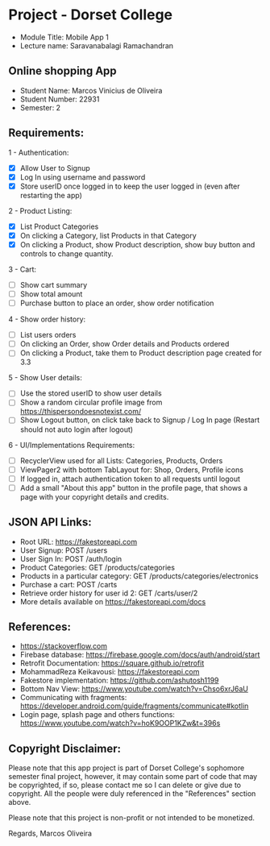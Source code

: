 # Project - Dorset College
- Module Title: Mobile App 1
- Lecture name: Saravanabalagi Ramachandran

## Online shopping App
- Student Name: Marcos Vinicius de Oliveira
- Student Number: 22931
- Semester: 2

## Requirements:
1 - Authentication:
- [x] Allow User to Signup
- [x] Log In using username and password
- [x] Store userID once logged in to keep the user logged in (even after restarting the app)

2 - Product Listing:
- [x] List Product Categories
- [x] On clicking a Category, list Products in that Category
- [x] On clicking a Product, show Product description, show buy button and controls to change quantity.

3 - Cart:
- [ ] Show cart summary
- [ ] Show total amount
- [ ] Purchase button to place an order, show order notification

4 - Show order history:
- [ ] List users orders
- [ ] On clicking an Order, show Order details and Products ordered
- [ ] On clicking a Product, take them to Product description page created for 3.3

5 - Show User details:
- [ ] Use the stored userID to show user details
- [ ] Show a random circular profile image from https://thispersondoesnotexist.com/
- [ ] Show Logout button, on click take back to Signup / Log In page (Restart should not auto login after logout)

6 - UI/Implementations Requirements:
- [ ] RecyclerView used for all Lists: Categories, Products, Orders
- [ ] ViewPager2 with bottom TabLayout for: Shop, Orders, Profile icons
- [ ] If logged in, attach authentication token to all requests until logout
- [ ] Add a small "About this app" button in the profile page, that shows a page with your copyright details and credits.

## JSON API Links:
- Root URL: https://fakestoreapi.com
- User Signup: POST /users
- User Sign In: POST /auth/login
- Product Categories: GET /products/categories
- Products in a particular category: GET /products/categories/electronics
- Purchase a cart: POST /carts
- Retrieve order history for user id 2: GET /carts/user/2
- More details available on https://fakestoreapi.com/docs

## References:
- https://stackoverflow.com
- Firebase database: https://firebase.google.com/docs/auth/android/start
- Retrofit Documentation: https://square.github.io/retrofit
- MohammadReza Keikavousi: https://fakestoreapi.com
- Fakestore implementation: https://github.com/ashutosh1199
- Bottom Nav View: https://www.youtube.com/watch?v=Chso6xrJ6aU
- Communicating with fragments: https://developer.android.com/guide/fragments/communicate#kotlin
- Login page, splash page and others functions: https://www.youtube.com/watch?v=hoK9OOP1KZw&t=396s

## Copyright Disclaimer:
Please note that this app project is part of Dorset College's sophomore semester final project, however, it may contain some part of code that may be copyrighted, if so, please contact me so I can delete or give due to copyright. All the people were duly referenced in the "References" section above.

Please note that this project is non-profit or not intended to be monetized.

Regards,
Marcos Oliveira
